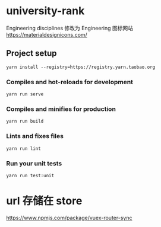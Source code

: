 # university-rank
Engineering disciplines 修改为 Engineering
图标网站 https://materialdesignicons.com/
## Project setup
```
yarn install --registry=https://registry.yarn.taobao.org
```

### Compiles and hot-reloads for development
```
yarn run serve
```

### Compiles and minifies for production
```
yarn run build
```

### Lints and fixes files
```
yarn run lint
```

### Run your unit tests
```
yarn run test:unit
```


# url 存储在 store

https://www.npmjs.com/package/vuex-router-sync